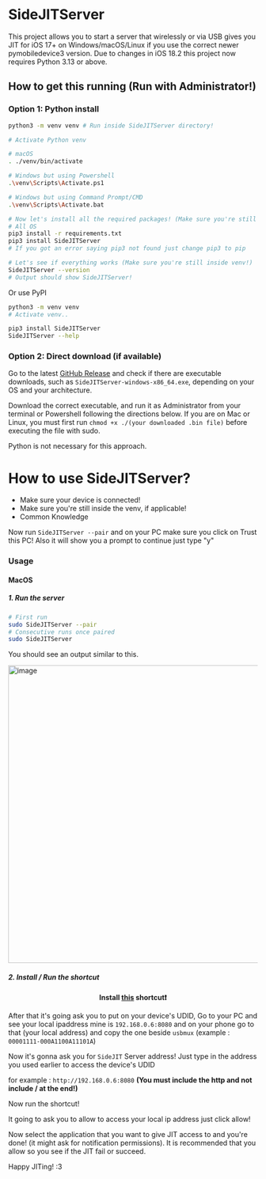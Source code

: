 # SideJITServer
This project allows you to start a server that wirelessly or via USB gives you JIT for iOS 17+ on Windows/macOS/Linux if you use the correct newer pymobiledevice3 version. Due to changes in iOS 18.2 this project now requires Python 3.13 or above.

## How to get this running (Run with Administrator!)

### Option 1: Python install
```sh
python3 -m venv venv # Run inside SideJITServer directory!

# Activate Python venv

# macOS
. ./venv/bin/activate

# Windows but using Powershell
.\venv\Scripts\Activate.ps1

# Windows but using Command Prompt/CMD
.\venv\Scripts\Activate.bat

# Now let's install all the required packages! (Make sure you're still inside venv!)
# All OS
pip3 install -r requirements.txt
pip3 install SideJITServer
# If you got an error saying pip3 not found just change pip3 to pip

# Let's see if everything works (Make sure you're still inside venv!)
SideJITServer --version
# Output should show SideJITServer!
```

Or use PyPI
```sh
python3 -m venv venv
# Activate venv..

pip3 install SideJITServer
SideJITServer --help
```

### Option 2: Direct download (if available)
Go to the latest [GitHub Release](https://github.com/nythepegasus/SideJITServer/releases/latest) and check if there are executable downloads, such as `SideJITServer-windows-x86_64.exe`, depending on your OS and your architecture.

Download the correct executable, and run it as Administrator from your terminal or Powershell following the directions below. If you are on Mac or Linux, you must first run `chmod +x ./(your downloaded .bin file)` before executing the file with sudo.

Python is not necessary for this approach.


# How to use SideJITServer?
- Make sure your device is connected!
- Make sure you're still inside the venv, if applicable!
- Common Knowledge
  
Now run `SideJITServer --pair` and on your PC make sure you click on Trust this PC!
Also it will show you a prompt to continue just type "y"

### Usage

#### MacOS

##### 1. Run the server

```sh
# First run
sudo SideJITServer --pair
# Consecutive runs once paired
sudo SideJITServer
```

You should see an output similar to this.

<img width="602" alt="image" src="https://github.com/user-attachments/assets/fef15573-5a51-4a20-ada3-074f1c7f9765">

##### 2. Install / Run the shortcut

<b><p align="center">Install [this](https://www.icloud.com/shortcuts/b0ffc9c3f0e74e7a8f8052c89fa322cf) shortcut❗</p></b>

After that it's going ask you to put on your device's UDID, Go to your PC and see your local ipaddress mine is `192.168.0.6:8080` and on your phone go to that (your local address) and copy the one beside `usbmux` (example : `00001111-000A1100A11101A`)

Now it's gonna ask you for `SideJIT` Server address! Just type in the address you used earlier to access the device's UDID

for example : `http://192.168.0.6:8080` <b>(You must include the http and not include / at the end!)</b>

Now run the shortcut!

It going to ask you to allow to access your local ip address just click allow!

Now select the application that you want to give JIT access to and you're done! (it might ask for notification permissions). 
It is recommended that you allow so you see if the JIT fail or succeed.

Happy JITing! :3
